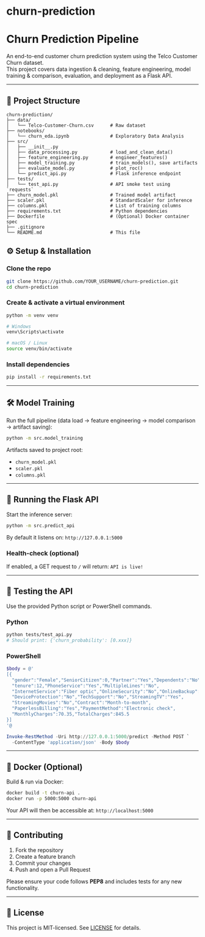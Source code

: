 ﻿# churn-prediction
# Churn Prediction Pipeline

An end-to-end customer churn prediction system using the Telco Customer Churn dataset.  
This project covers data ingestion & cleaning, feature engineering, model training & comparison, evaluation, and deployment as a Flask API.

---

## 📁 Project Structure

```text
churn-prediction/
├── data/
│   └── Telco-Customer-Churn.csv      # Raw dataset
├── notebooks/
│   └── churn_eda.ipynb               # Exploratory Data Analysis
├── src/
│   ├── __init__.py
│   ├── data_processing.py            # load_and_clean_data()
│   ├── feature_engineering.py        # engineer_features()
│   ├── model_training.py             # train_models(), save artifacts
│   ├── evaluate_model.py             # plot_roc()
│   └── predict_api.py                # Flask inference endpoint
├── tests/
│   └── test_api.py                   # API smoke test using `requests`
├── churn_model.pkl                   # Trained model artifact
├── scaler.pkl                        # StandardScaler for inference
├── columns.pkl                       # List of training columns
├── requirements.txt                  # Python dependencies
├── Dockerfile                        # (Optional) Docker container spec
├── .gitignore
└── README.md                         # This file
```
## ⚙️ Setup & Installation

### Clone the repo

```bash
git clone https://github.com/YOUR_USERNAME/churn-prediction.git
cd churn-prediction
```

### Create & activate a virtual environment

```bash
python -m venv venv

# Windows
venv\Scripts\activate

# macOS / Linux
source venv/bin/activate
```

### Install dependencies

```bash
pip install -r requirements.txt
```

---

## 🛠️ Model Training

Run the full pipeline (data load → feature engineering → model comparison → artifact saving):

```bash
python -m src.model_training
```

Artifacts saved to project root:

* `churn_model.pkl`
* `scaler.pkl`
* `columns.pkl`

---

## 🚀 Running the Flask API

Start the inference server:

```bash
python -m src.predict_api
```

By default it listens on:
`http://127.0.0.1:5000`

### Health-check (optional)

If enabled, a GET request to `/` will return:
`API is live!`

---

## 🧪 Testing the API

Use the provided Python script or PowerShell commands.

### Python

```bash
python tests/test_api.py
# Should print: {'churn_probability': [0.xxx]}
```

### PowerShell

```powershell
$body = @'
[{
  "gender":"Female","SeniorCitizen":0,"Partner":"Yes","Dependents":"No",
  "tenure":12,"PhoneService":"Yes","MultipleLines":"No",
  "InternetService":"Fiber optic","OnlineSecurity":"No","OnlineBackup":"Yes",
  "DeviceProtection":"No","TechSupport":"No","StreamingTV":"Yes",
  "StreamingMovies":"No","Contract":"Month-to-month",
  "PaperlessBilling":"Yes","PaymentMethod":"Electronic check",
  "MonthlyCharges":70.35,"TotalCharges":845.5
}]
'@

Invoke-RestMethod -Uri http://127.0.0.1:5000/predict -Method POST `
  -ContentType 'application/json' -Body $body
```

---

## 🐳 Docker (Optional)

Build & run via Docker:

```bash
docker build -t churn-api .
docker run -p 5000:5000 churn-api
```

Your API will then be accessible at:
`http://localhost:5000`

---

## 📄 Contributing

1. Fork the repository
2. Create a feature branch
3. Commit your changes
4. Push and open a Pull Request

Please ensure your code follows **PEP8** and includes tests for any new functionality.

---

## 📜 License

This project is MIT-licensed. See [LICENSE](LICENSE) for details.

